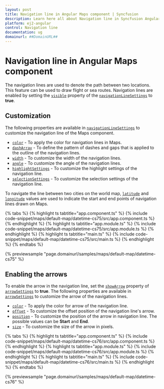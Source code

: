 ```yaml
---
layout: post
title: Navigation line in Angular Maps component | Syncfusion
description: Learn here all about Navigation line in Syncfusion Angular Maps component of Syncfusion Essential JS 2 and more.
platform: ej2-angular
control: Navigation line 
documentation: ug
domainurl: ##DomainURL##
---
```


# Navigation line in Angular Maps component

The navigation lines are used to denote the path between two locations. This feature can be used to draw flight or sea routes. Navigation lines are enabled by setting the [`visible`](https://ej2.syncfusion.com/angular/documentation/api/maps/navigationLineSettingsModel/#visible) property of the [`navigationLineSettings`](https://ej2.syncfusion.com/angular/documentation/api/maps/navigationLineSettingsModel) to **true**.

## Customization

The following properties are available in [`navigationLineSettings`](https://ej2.syncfusion.com/angular/documentation/api/maps/navigationLineSettingsModel/) to customize the navigation line of the Maps component.

* [`color`](https://ej2.syncfusion.com/angular/documentation/api/maps/navigationLineSettingsModel/#color) - To apply the color for navigation lines in Maps.
* [`dashArray`](https://ej2.syncfusion.com/angular/documentation/api/maps/navigationLineSettingsModel/#dasharray) - To define the pattern of dashes and gaps that is applied to the outline of the navigation lines.
* [`width`](https://ej2.syncfusion.com/angular/documentation/api/maps/navigationLineSettingsModel/#width) - To customize the width of the navigation lines.
* [`angle`](https://ej2.syncfusion.com/angular/documentation/api/maps/navigationLineSettingsModel/#angle) - To customize the angle of the navigation lines.
* [`highlightSettings`](https://ej2.syncfusion.com/angular/documentation/api/maps/navigationLineSettingsModel/#highlightsettings) - To customize the highlight settings of the navigation line.
* [`selectionSettings`](https://ej2.syncfusion.com/angular/documentation/api/maps/navigationLineSettingsModel/#selectionsettings) - To customize the selection settings of the navigation line.

To navigate the line between two cities on the world map, [`latitude`](https://ej2.syncfusion.com/angular/documentation/api/maps/navigationLineSettingsModel/#latitude) and [`longitude`](https://ej2.syncfusion.com/angular/documentation/api/maps/navigationLineSettingsModel/#longitude) values are used to indicate the start and end points of navigation lines drawn on Maps.

{% tabs %}
{% highlight ts tabtitle="app.component.ts" %}
{% include code-snippet/maps/default-map/datetime-cs75/src/app.component.ts %}
{% endhighlight %}
{% highlight ts tabtitle="app.module.ts" %}
{% include code-snippet/maps/default-map/datetime-cs75/src/app.module.ts %}
{% endhighlight %}
{% highlight ts tabtitle="main.ts" %}
{% include code-snippet/maps/default-map/datetime-cs75/src/main.ts %}
{% endhighlight %}
{% endtabs %}
  
{% previewsample "page.domainurl/samples/maps/default-map/datetime-cs75" %}

## Enabling the arrows

To enable the arrow in the navigation line, set the [`showArrow`](https://ej2.syncfusion.com/angular/documentation/api/maps/arrowModel/#showarrow) property of [`arrowSettings`](https://ej2.syncfusion.com/angular/documentation/api/maps/navigationLineSettingsModel/#arrowsettings) to **true**. The following properties are available in [`arrowSettings`](https://ej2.syncfusion.com/angular/documentation/api/maps/navigationLineSettingsModel/#arrowsettings) to customize the arrow of the navigation lines.

* [`color`](https://ej2.syncfusion.com/angular/documentation/api/maps/arrowModel/#color) - To apply the color for arrow of the navigation line.
* [`offset`](https://ej2.syncfusion.com/angular/documentation/api/maps/arrowModel/#offset) - To customize the offset position of the navigation line's arrow.
* [`position`](https://ej2.syncfusion.com/angular/documentation/api/maps/arrowModel/#position) - To customize the position of the arrow in navigation line. The possible values can be **Start** and **End**.
* [`size`](https://ej2.syncfusion.com/angular/documentation/api/maps/arrowModel/#size) - To customize the size of the arrow in pixels.

{% tabs %}
{% highlight ts tabtitle="app.component.ts" %}
{% include code-snippet/maps/default-map/datetime-cs76/src/app.component.ts %}
{% endhighlight %}
{% highlight ts tabtitle="app.module.ts" %}
{% include code-snippet/maps/default-map/datetime-cs76/src/app.module.ts %}
{% endhighlight %}
{% highlight ts tabtitle="main.ts" %}
{% include code-snippet/maps/default-map/datetime-cs76/src/main.ts %}
{% endhighlight %}
{% endtabs %}
  
{% previewsample "page.domainurl/samples/maps/default-map/datetime-cs76" %}